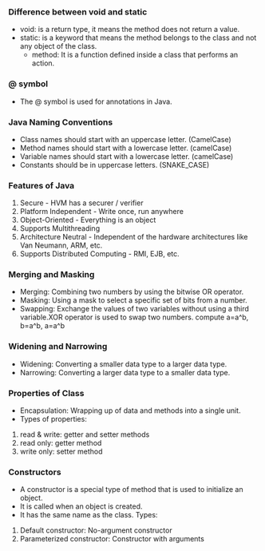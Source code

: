 ### Difference between void and static
- void: is a return type, it means the method does not return a value.
- static: is a keyword that means the method belongs to the class and not any object of the class.
    * method: It is a function defined inside a class that performs an action.

### @ symbol
- The @ symbol is used for annotations in Java.

### Java Naming Conventions
- Class names should start with an uppercase letter. (CamelCase)
- Method names should start with a lowercase letter. (camelCase)
- Variable names should start with a lowercase letter. (camelCase)
- Constants should be in uppercase letters. (SNAKE_CASE)


### Features of Java
1. Secure - HVM has a securer / verifier
2. Platform Independent - Write once, run anywhere
3. Object-Oriented - Everything is an object
4. Supports Multithreading
5. Architecture Neutral - Independent of the hardware architectures like Van Neumann, ARM, etc.
6. Supports Distributed Computing - RMI, EJB, etc.

### Merging and Masking
- Merging: Combining two numbers by using the bitwise OR operator.
- Masking: Using a mask to select a specific set of bits from a number.
- Swapping: Exchange the values of two variables without using a third variable.XOR operator is used to swap two numbers. compute a=a^b, b=a^b, a=a^b 

### Widening and Narrowing
- Widening: Converting a smaller data type to a larger data type.
- Narrowing: Converting a larger data type to a smaller data type.

### Properties of Class
- Encapsulation: Wrapping up of data and methods into a single unit.
- Types of properties:
1. read & write: getter and setter methods
2. read only: getter method
3. write only: setter method

### Constructors
- A constructor is a special type of method that is used to initialize an object.
- It is called when an object is created.
- It has the same name as the class.
Types:
1. Default constructor: No-argument constructor
2. Parameterized constructor: Constructor with arguments